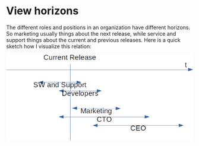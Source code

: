# View horizons

The different roles and positions in an organization have different horizons. So marketing usually things about the next release, while service and support things about the current and previous releases. Here is a quick sketch how I visualize this relation:

![View horizons](img/ViewHorizons.png)
